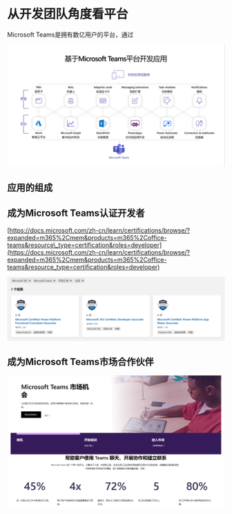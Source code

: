 # 从开发团队角度看平台

Microsoft Teams是拥有数亿用户的平台，通过

![](../.gitbook/assets/tu-pian-%20%28264%29.png)

## 应用的组成

## 成为Microsoft Teams认证开发者

[https://docs.microsoft.com/zh-cn/learn/certifications/browse/?expanded=m365%2Cmem&products=m365%2Coffice-teams&resource\_type=certification&roles=developer](https://docs.microsoft.com/zh-cn/learn/certifications/browse/?expanded=m365%2Cmem&products=m365%2Coffice-teams&resource_type=certification&roles=developer)

![](../.gitbook/assets/tu-pian-%20%28273%29.png)

## 成为Microsoft Teams市场合作伙伴

![](../.gitbook/assets/tu-pian-%20%28277%29.png)





